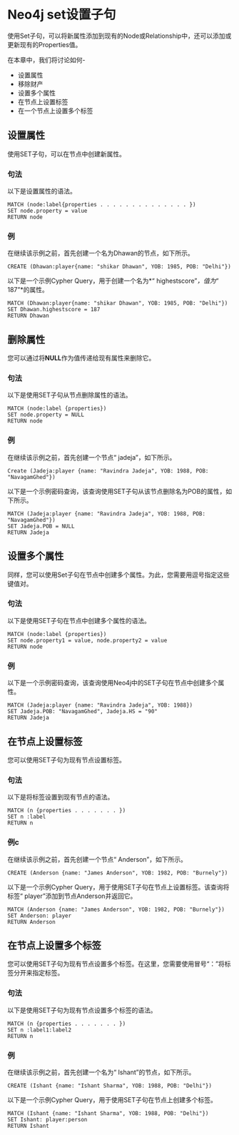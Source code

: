 # Neo4j set设置子句

使用Set子句，可以将新属性添加到现有的Node或Relationship中，还可以添加或更新现有的Properties值。

在本章中，我们将讨论如何-

- 设置属性
- 移除财产
- 设置多个属性
- 在节点上设置标签
- 在一个节点上设置多个标签

## 设置属性

使用SET子句，可以在节点中创建新属性。

### 句法

以下是设置属性的语法。

```cql
MATCH (node:label{properties . . . . . . . . . . . . . . }) 
SET node.property = value 
RETURN node
```

### 例

在继续该示例之前，首先创建一个名为Dhawan的节点，如下所示。

```cql
CREATE (Dhawan:player{name: "shikar Dhawan", YOB: 1985, POB: "Delhi"}) 
```

以下是一个示例Cypher Query，用于创建一个名为*“ highestscore”*，值为*“ 187”*的属性。

```cql
MATCH (Dhawan:player{name: "shikar Dhawan", YOB: 1985, POB: "Delhi"}) 
SET Dhawan.highestscore = 187 
RETURN Dhawan
```

## 删除属性

您可以通过将**NULL**作为值传递给现有属性来删除它。

### 句法

以下是使用SET子句从节点删除属性的语法。

```cql
MATCH (node:label {properties}) 
SET node.property = NULL 
RETURN node 
```

### 例

在继续该示例之前，首先创建一个节点“ jadeja”，如下所示。

```cql
Create (Jadeja:player {name: "Ravindra Jadeja", YOB: 1988, POB: "NavagamGhed"})
```

以下是一个示例密码查询，该查询使用SET子句从该节点删除名为POB的属性，如下所示。

```cql
MATCH (Jadeja:player {name: "Ravindra Jadeja", YOB: 1988, POB: "NavagamGhed"}) 
SET Jadeja.POB = NULL 
RETURN Jadeja 
```

## 设置多个属性

同样，您可以使用Set子句在节点中创建多个属性。为此，您需要用逗号指定这些键值对。

### 句法

以下是使用SET子句在节点中创建多个属性的语法。

```cql
MATCH (node:label {properties}) 
SET node.property1 = value, node.property2 = value 
RETURN node 
```

### 例

以下是一个示例密码查询，该查询使用Neo4j中的SET子句在节点中创建多个属性。

```cql
MATCH (Jadeja:player {name: "Ravindra Jadeja", YOB: 1988})  
SET Jadeja.POB: "NavagamGhed", Jadeja.HS = "90" 
RETURN Jadeja
```

## 在节点上设置标签

您可以使用SET子句为现有节点设置标签。

### 句法

以下是将标签设置到现有节点的语法。

```cql
MATCH (n {properties . . . . . . . }) 
SET n :label 
RETURN n 
```

### 例c

在继续该示例之前，首先创建一个节点“ Anderson”，如下所示。

```cql
CREATE (Anderson {name: "James Anderson", YOB: 1982, POB: "Burnely"})
```

以下是一个示例Cypher Query，用于使用SET子句在节点上设置标签。该查询将标签“ player”添加到节点Anderson并返回它。

```cql
MATCH (Anderson {name: "James Anderson", YOB: 1982, POB: "Burnely"}) 
SET Anderson: player 
RETURN Anderson 
```

## 在节点上设置多个标签

您可以使用SET子句为现有节点设置多个标签。在这里，您需要使用冒号“：”将标签分开来指定标签。

### 句法

以下是使用SET子句为现有节点设置多个标签的语法。

```cql
MATCH (n {properties . . . . . . . }) 
SET n :label1:label2 
RETURN n 
```

### 例

在继续该示例之前，首先创建一个名为“ Ishant”的节点，如下所示。

```cql
CREATE (Ishant {name: "Ishant Sharma", YOB: 1988, POB: "Delhi"}) 
```

以下是一个示例Cypher Query，用于使用SET子句在节点上创建多个标签。

```cql
MATCH (Ishant {name: "Ishant Sharma", YOB: 1988, POB: "Delhi"}) 
SET Ishant: player:person 
RETURN Ishant 
```
